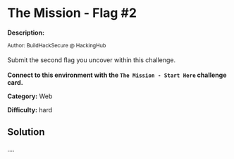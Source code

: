 # The Mission - Flag #2

**Description:**

<small>Author: BuildHackSecure @ HackingHub</small><br><br>Submit the second flag you uncover within this challenge. <br><br> <b>Connect to this environment with the <code>The Mission - Start Here</code> challenge card.</b>


**Category:** Web

**Difficulty:** hard

## Solution

....
